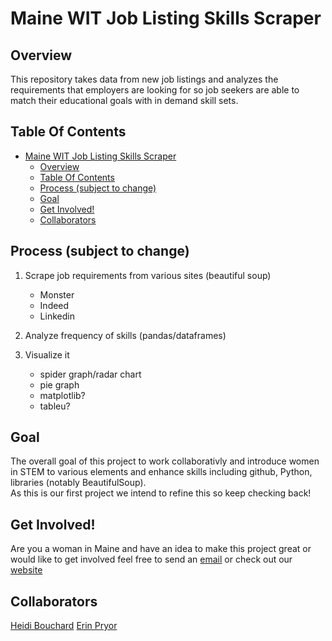 # Maine WIT Job Listing Skills Scraper
## Overview 
This repository takes data from new job listings and analyzes the requirements that employers are looking for so job seekers are able to match their educational goals with in demand skill sets.  

## Table Of Contents
- [Maine WIT Job Listing Skills Scraper](#maine-wit-job-listing-skills-scraper)
  - [Overview](#overview)
  - [Table Of Contents](#table-of-contents)
  - [Process (subject to change)](#process-subject-to-change)
  - [Goal](#goal)
  - [Get Involved!](#get-involved)
  - [Collaborators](#collaborators)

## Process (subject to change)

1. Scrape job requirements from various sites (beautiful soup)
   * Monster
   * Indeed
   * Linkedin

2. Analyze frequency of skills (pandas/dataframes)
   
3. Visualize it
    * spider graph/radar chart
    * pie graph
    * matplotlib?
    * tableu? 




## Goal
The overall goal of this project to work collaborativly and introduce women in STEM to various elements and enhance skills including github, Python, libraries (notably BeautifulSoup).  
As this is our first project we intend to refine this so keep checking back! 

## Get Involved! 
Are you a woman in Maine and have an idea to make this project great or would like to get involved feel free to send an [email](info@mainewit.org) or check out our [website](https://www.mainewit.org/)

## Collaborators 

[Heidi Bouchard](https://github.com/HBouchard5) [Erin Pryor](https://github.com/ErinP123)